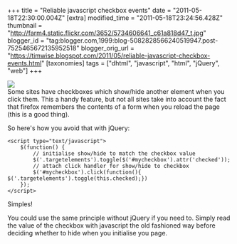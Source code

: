+++
title = "Reliable javascript checkbox events"
date = "2011-05-18T22:30:00.004Z"
[extra]
modified_time = "2011-05-18T23:24:56.428Z"
thumbnail = "http://farm4.static.flickr.com/3652/5734606641_c61a818d47_t.jpg"
blogger_id = "tag:blogger.com,1999:blog-5082828566240519947.post-7525465672135952518"
blogger_orig_url = "https://timwise.blogspot.com/2011/05/reliable-javascript-checkbox-events.html"
[taxonomies]
tags = ["dhtml", "javascript", "html", "jQuery", "web"]
+++

[![](http://farm4.static.flickr.com/3652/5734606641_c61a818d47_m.jpg)](http://www.flickr.com/photos/tim_abell/5734606641/)  
Some sites have checkboxes which show/hide another element when you click them. This a handy feature, but not all sites take into account the fact that firefox remembers the contents of a form when you reload the page (this is a good thing).  

So here's how you avoid that with jQuery:  

    <script type="text/javascript">
        $(function() {
            // initialise show/hide to match the checkbox value
            $('.targetelements').toggle($('#mycheckbox').attr('checked'));
            // attach click handler for show/hide to checkbox
            $('#mycheckbox').click(function(){ $('.targetelements').toggle(this.checked);})
        });
    </script>   

Simples!  

You could use the same principle without jQuery if you need to. Simply read the value of the checkbox with javascript the old fashioned way before deciding whether to hide when you initialise you page.
